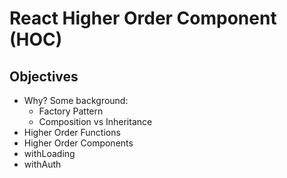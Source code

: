 React Higher Order Component (HOC)
==================================

## Objectives

- Why? Some background:
  - Factory Pattern
  - Composition vs Inheritance
- Higher Order Functions
- Higher Order Components
- withLoading
- withAuth

